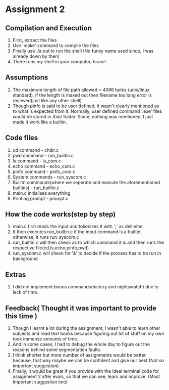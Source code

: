 # Assignment 2
## Compilation and Execution
1. First, extract the files
2. Use 'make' command to compile the files
3. Finally use ./a.out to run the shell (No funky name used since, I was already down by then)
4. There runs my shell in your computer, bravo!
## Assumptions
1. The maximum length of file path allowed = 4096 bytes (unix/linux standard), if the length is maxed out then filename too long error is recieved(just like any other shell)
2. Though pinfo is said to be user defined, it wasn't clearly mentioned as to what is expected from it. Normally, user defined command '.exe' files would be stored in /bin/ folder. Since, nothing was mentioned, I just made it work like a builtin.
## Code files
1. cd command - chdir.c
2. pwd command - run_builtin.c
3. ls command - ls_com.c
4. echo command - echo_com.c
5. pinfo command - pinfo_com.c
6. System commands - run_syscom.c
7. Builitn commands(where we seperate and execute the aforementioned builtins) - run_builtin.c
8. main.c initialises everything
9. Printing prompt - prompt.c
## How the code works(step by step)
1. main.c first reads the input and tokenizes it with ';' as delimiter.
2. It then executes run_builtin.c if the input command is a builtin, otherwise, it runs run_syscom.c
3. run_builtin.c will then check as to which command it is and then runs the respective file(cd,ls,echo,pinfo,pwd)
4. run_syscom.c will check for '&' to decide if the process has to be run in background
## Extras
1. I did not implement bonus commands(history and nightswatch) due to lack of time.
## Feedback( Thought it was important to provide this time )
1. Though I learnt a lot during the assignment, I wasn't able to learn other subjects and read text books because figuring out lot of stuff on my own took immense amounts of time.
2. And in some cases, I had to debug the whole day to figure out the reasons behind some segmentation faults.
3. I think shorter but more number of assignments would be better because, that way maybe we can be confident and give our best.(Not so important suggestion)
4. Finally, it would be great if you provide with the ideal terminal code for assignment 2 after evals, so that we can see, learn and improve. (Most Important suggestion imo)

